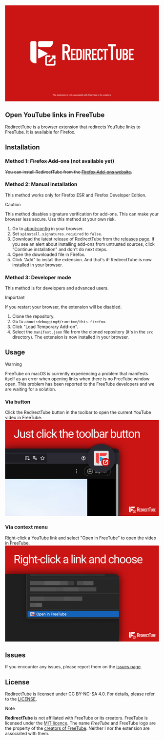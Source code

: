 ![RedirectTube](/assets/banner.png)

## Open YouTube links in FreeTube

RedirectTube is a browser extension that redirects YouTube links to FreeTube. It is available for Firefox.

## Installation

### Method 1: ~~Firefox Add-ons~~ (not available yet)
~~You can install RedirectTube from the [Firefox Add-ons website](https://addons.mozilla.org/firefox/addon/redirecttube/).~~

### Method 2: Manual installation
This method works only for Firefox ESR and Firefox Developer Edition.
> [!CAUTION]
> This method disables signature verification for add-ons. This can make your browser less secure. Use this method at your own risk.
1. Go to [about:config](about:config) in your browser.
2. Set `xpinstall.signatures.required` to `false`.
3. Download the latest release of RedirectTube from the [releases page](https://github.com/MStankiewiczOfficial/RedirectTube/releases/). If you see an alert about installing add-ons from untrusted sources, click "Continue installation" and don't do next steps.
4. Open the downloaded file in Firefox.
5. Click "Add" to install the extension.
And that's it! RedirectTube is now installed in your browser.

### Method 3: Developer mode
This method is for developers and advanced users.
> [!IMPORTANT]
> If you restart your browser, the extension will be disabled.
1. Clone the repository.
2. Go to `about:debugging#/runtime/this-firefox`.
3. Click "Load Temporary Add-on".
4. Select the `manifest.json` file from the cloned repository (it's in the `src` directory).
The extension is now installed in your browser.

## Usage

> [!WARNING]
> FreeTube on macOS is currently experiencing a problem that manifests itself as an error when opening links when there is no FreeTube window open. This problem has been reported to the FreeTube developers and we are waiting for a solution.

### Via button

Click the RedirectTube button in the toolbar to open the current YouTube video in FreeTube.
![](/assets/toolbar.png)

### Via context menu

Right-click a YouTube link and select "Open in FreeTube" to open the video in FreeTube.
![](/assets/context-menu.png)

## Issues
If you encounter any issues, please report them on the [issues page](https://github.com/MStankiewiczOfficial/RedirectTube/issues/).


## License
RedirectTube is licensed under CC BY-NC-SA 4.0. For details, please refer to the [LICENSE](LICENSE).

> [!NOTE]
> **RedirectTube** is not affiliated with FreeTube or its creators. FreeTube is licensed under the [MIT licence](https://github.com/FreeTubeApp/FreeTube-Docs/blob/master/LICENSE). The name *FreeTube* and FreeTube logo are the property of the [creators of FreeTube](https://docs.freetubeapp.io/credits/). Neither I nor the extension are associated with them.
